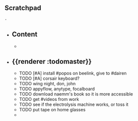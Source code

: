 ## Scratchpad
	-
- ## Content
	-
- ## {{renderer :todomaster}}
	- TODO [#A] install #popos on beelink, give to #dairen
	- TODO [#A] corsair keyboard?
	- TODO wing night, don, john
	- TODO appyflow, anytype, focalboard
	- TODO download naemm's book so it is more accessible
	- TODO get #videos from work
	- TODO see if the electrolysis machine works, or toss it
	- TODO put tape on home glasses
	-